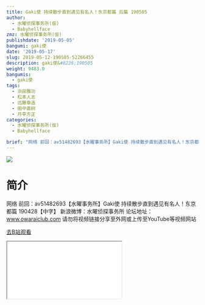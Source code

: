 ```yaml
---
title: Gaki使 持续散步直到遇见有名人！东京都篇 后篇 190505
author:
  - 水曜侦探事务所(仮)
  - Babyhellface
zmz: 水曜侦探事务所(仮)
publishdate: '2019-05-05'
bangumi: gaki使
date: '2019-05-17'
slug: 2019-05-12-190505-52266455
description: gaki使&#8226;190505
weight: 9483.0
bangumis:
  - gaki使
tags:
  - 浜田雅功
  - 松本人志
  - 远藤章造
  - 田中直树
  - 月亭方正
categories:
  - 水曜侦探事务所(仮)
  - Babyhellface

brief: "网络 前回：av51482693【水曜事务所】Gaki使 持续散步直到遇见有名人！东京都篇 190428【中字】 新浪微博：水曜侦探事务所 论坛地址：www.owaraiclub.com 请勿将视频链接分享至外网或上传至YouTube等视频网站"
---
```

![](https://raw.githubusercontent.com/tcgriffith/owaraisite/master/static/tmpimg/a6b0fa7558e7707e786f5c103561b2c2f7010626.png.480.jpg)
# 简介  
网络
前回：av51482693【水曜事务所】Gaki使 持续散步直到遇见有名人！东京都篇 190428【中字】
新浪微博：水曜侦探事务所    论坛地址：www.owaraiclub.com
请勿将视频链接分享至外网或上传至YouTube等视频网站  

[去B站观看](https://www.bilibili.com/video/av52266455/)
<div class ="resp-container"><iframe class="testiframe" src="//player.bilibili.com/player.html?aid=52266455"", scrolling="no", allowfullscreen="true" > </iframe></div> 
